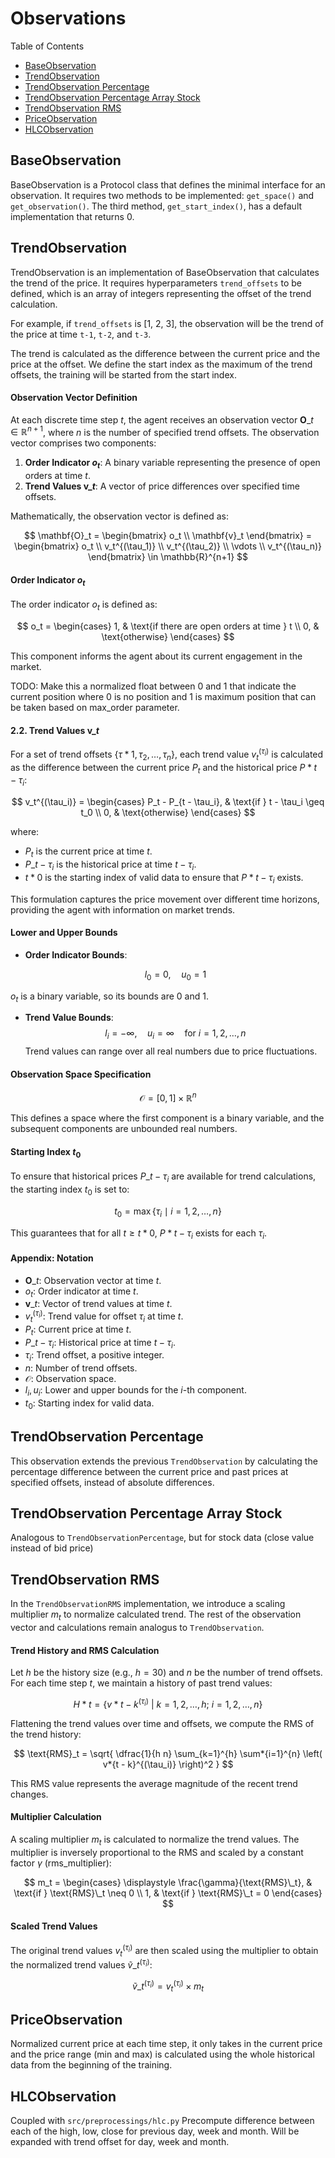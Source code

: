 # Observations

Table of Contents

- [BaseObservation](#baseobservation)
- [TrendObservation](#trendobservation)
- [TrendObservation Percentage](#trendobservation-percentage)
- [TrendObservation Percentage Array Stock](#trendobservation-percentage-array-stock)
- [TrendObservation RMS](#trendobservation-rms)
- [PriceObservation](#priceobservation)
- [HLCObservation](#hlcobservation)

## BaseObservation

BaseObservation is a Protocol class that defines the minimal interface for an observation. It requires two methods to be implemented: `get_space()` and `get_observation()`. The third method, `get_start_index()`, has a default implementation that returns 0.

## TrendObservation

TrendObservation is an implementation of BaseObservation that calculates the trend of the price. It requires hyperparameters `trend_offsets` to be defined, which is an array of integers representing the offset of the trend calculation.

For example, if `trend_offsets` is [1, 2, 3], the observation will be the trend of the price at time `t-1`, `t-2`, and `t-3`.

The trend is calculated as the difference between the current price and the price at the offset. We define the start index as the maximum of the trend offsets, the training will be started from the start index.

#### Observation Vector Definition

At each discrete time step $t$, the agent receives an observation vector $\mathbf{O}\_t \in \mathbb{R}^{n+1}$, where $n$ is the number of specified trend offsets. The observation vector comprises two components:

1. **Order Indicator $o_t$**: A binary variable representing the presence of open orders at time $t$.
2. **Trend Values $\mathbf{v}\_t$**: A vector of price differences over specified time offsets.

Mathematically, the observation vector is defined as:

$$
\mathbf{O}_t = \begin{bmatrix}
o_t \\
\mathbf{v}_t
\end{bmatrix}
= \begin{bmatrix}
o_t \\
v_t^{(\tau_1)} \\
v_t^{(\tau_2)} \\
\vdots \\
v_t^{(\tau_n)}
\end{bmatrix}
\in \mathbb{R}^{n+1}
$$

#### Order Indicator $o_t$

The order indicator $o_t$ is defined as:

$$
o_t = \begin{cases}
1, & \text{if there are open orders at time } t \\
0, & \text{otherwise}
\end{cases}
$$

This component informs the agent about its current engagement in the market.

TODO: Make this a normalized float between 0 and 1 that indicate the current position where 0 is no position and 1 is maximum position that can be taken based on max_order parameter.

#### 2.2. Trend Values $\mathbf{v}\_t$

For a set of trend offsets $\{\tau*1, \tau_2, \dots, \tau_n\}$, each trend value $v_t^{(\tau_i)}$ is calculated as the difference between the current price $P_t$ and the historical price $P*{t - \tau_i}$:

$$
v_t^{(\tau_i)} = \begin{cases}
P_t - P_{t - \tau_i}, & \text{if } t - \tau_i \geq t_0 \\
0, & \text{otherwise}
\end{cases}
$$

where:

- $P_t$ is the current price at time $t$.
- $P\_{t - \tau_i}$ is the historical price at time $t - \tau_i$.
- $t*0$ is the starting index of valid data to ensure that $P*{t - \tau_i}$ exists.

This formulation captures the price movement over different time horizons, providing the agent with information on market trends.

#### Lower and Upper Bounds

- **Order Indicator Bounds**:

  $$
  l_0 = 0, \quad u_0 = 1
  $$

$o_t$ is a binary variable, so its bounds are 0 and 1.

- **Trend Value Bounds**:
  $$
  l_i = -\infty, \quad u_i = \infty \quad \text{for } i = 1, 2, \dots, n
  $$
  Trend values can range over all real numbers due to price fluctuations.

#### Observation Space Specification

$$
\mathcal{O} = [0, 1] \times \mathbb{R}^n
$$

This defines a space where the first component is a binary variable, and the subsequent components are unbounded real numbers.

#### Starting Index $t_0$

To ensure that historical prices $P\_{t - \tau_i}$ are available for trend calculations, the starting index $t_0$ is set to:

$$
t_0 = \max\{\tau_i \mid i = 1, 2, \dots, n\}
$$

This guarantees that for all $t \geq t*0$, $P*{t - \tau_i}$ exists for each $\tau_i$.

#### Appendix: Notation

- $\mathbf{O}\_t$: Observation vector at time $t$.
- $o_t$: Order indicator at time $t$.
- $\mathbf{v}\_t$: Vector of trend values at time $t$.
- $v_t^{(\tau_i)}$: Trend value for offset $\tau_i$ at time $t$.
- $P_t$: Current price at time $t$.
- $P\_{t - \tau_i}$: Historical price at time $t - \tau_i$.
- $\tau_i$: Trend offset, a positive integer.
- $n$: Number of trend offsets.
- $\mathcal{O}$: Observation space.
- $l_i, u_i$: Lower and upper bounds for the $i$-th component.
- $t_0$: Starting index for valid data.

## TrendObservation Percentage

This observation extends the previous `TrendObservation` by calculating the percentage difference between the current price and past prices at specified offsets, instead of absolute differences.

## TrendObservation Percentage Array Stock

Analogous to `TrendObservationPercentage`, but for stock data (close value instead of bid price)

## TrendObservation RMS

In the `TrendObservationRMS` implementation, we introduce a scaling multiplier $m_t$ to normalize calculated trend. The rest of the observation vector and calculations remain analogus to `TrendObservation`.

#### Trend History and RMS Calculation

Let $h$ be the history size (e.g., $h = 30$) and $n$ be the number of trend offsets. For each time step $t$, we maintain a history of past trend values:

$$
H*t = \left\{ v*{t - k}^{(\tau_i)} \ \big| \ k = 1, 2, \dots, h; \ i = 1, 2, \dots, n \right\}
$$

Flattening the trend values over time and offsets, we compute the RMS of the trend history:

$$
\text{RMS}_t = \sqrt{ \dfrac{1}{h n} \sum_{k=1}^{h} \sum*{i=1}^{n} \left( v*{t - k}^{(\tau_i)} \right)^2 }
$$

This RMS value represents the average magnitude of the recent trend changes.

#### Multiplier Calculation

A scaling multiplier $m_t$ is calculated to normalize the trend values. The multiplier is inversely proportional to the RMS and scaled by a constant factor $\gamma$ (rms_multiplier):

$$
m_t = \begin{cases}
\displaystyle \frac{\gamma}{\text{RMS}\_t}, & \text{if } \text{RMS}\_t \neq 0 \\
1, & \text{if } \text{RMS}\_t = 0
\end{cases}
$$

#### Scaled Trend Values

The original trend values $v_t^{(\tau_i)}$ are then scaled using the multiplier to obtain the normalized trend values $\tilde{v}\_t^{(\tau_i)}$:

$$
\tilde{v}\_t^{(\tau_i)} = v_t^{(\tau_i)} \times m_t
$$

## PriceObservation

Normalized current price at each time step, it only takes in the current price and the price range (min and max) is calculated using the whole historical data from the beginning of the training.

## HLCObservation

Coupled with `src/preprocessings/hlc.py`
Precompute difference between each of the high, low, close for previous day, week and month. Will be expanded with trend offset for day, week and month.
